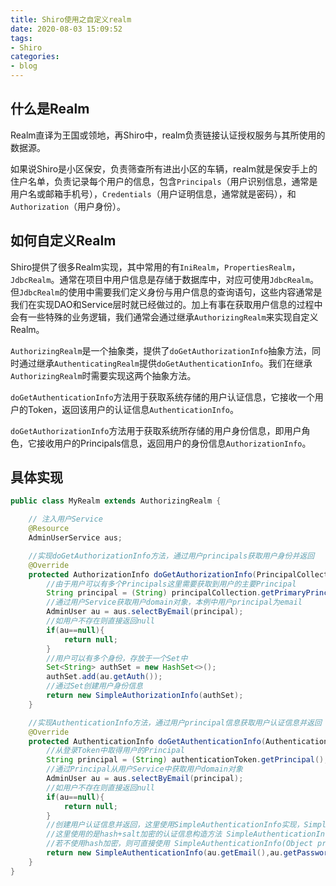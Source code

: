 ```yaml
---
title: Shiro使用之自定义realm
date: 2020-08-03 15:09:52
tags:
- Shiro
categories: 
- blog
---
```


## 什么是Realm

Realm直译为王国或领地，再Shiro中，realm负责链接认证授权服务与其所使用的数据源。

如果说Shiro是小区保安，负责筛查所有进出小区的车辆，realm就是保安手上的住户名单，负责记录每个用户的信息，包含`Principals`（用户识别信息，通常是用户名或邮箱手机号），`Credentials`（用户证明信息，通常就是密码），和`Authorization`（用户身份）。

<!--more-->
## 如何自定义Realm

Shiro提供了很多Realm实现，其中常用的有`IniRealm`，`PropertiesRealm`，`JdbcRealm`。通常在项目中用户信息是存储于数据库中，对应可使用`JdbcRealm`。但`JdbcRealm`的使用中需要我们定义身份与用户信息的查询语句，这些内容通常是我们在实现DAO和Service层时就已经做过的。加上有事在获取用户信息的过程中会有一些特殊的业务逻辑，我们通常会通过继承`AuthorizingRealm`来实现自定义Realm。

`AuthorizingRealm`是一个抽象类，提供了`doGetAuthorizationInfo`抽象方法，同时通过继承`AuthenticatingRealm`提供`doGetAuthenticationInfo`。我们在继承`AuthorizingRealm`时需要实现这两个抽象方法。

`doGetAuthenticationInfo`方法用于获取系统存储的用户认证信息，它接收一个用户的Token，返回该用户的认证信息`AuthenticationInfo`。

`doGetAuthorizationInfo`方法用于获取系统所存储的用户身份信息，即用户角色，它接收用户的Principals信息，返回用户的身份信息`AuthorizationInfo`。

## 具体实现

```java
public class MyRealm extends AuthorizingRealm {

    // 注入用户Service
    @Resource
    AdminUserService aus;

    //实现doGetAuthorizationInfo方法，通过用户principals获取用户身份并返回
    @Override
    protected AuthorizationInfo doGetAuthorizationInfo(PrincipalCollection principalCollection) {
		//由于用户可以有多个Principals这里需要获取到用户的主要Principal
        String principal = (String) principalCollection.getPrimaryPrincipal();
        //通过用户Service获取用户domain对象，本例中用户principal为email
        AdminUser au = aus.selectByEmail(principal);
        //如用户不存在则直接返回null
        if(au==null){
            return null;
        }
        //用户可以有多个身份，存放于一个Set中
        Set<String> authSet = new HashSet<>();
        authSet.add(au.getAuth());
        //通过Set创建用户身份信息
        return new SimpleAuthorizationInfo(authSet);
    }

    //实现AuthenticationInfo方法，通过用户principal信息获取用户认证信息并返回
    @Override
    protected AuthenticationInfo doGetAuthenticationInfo(AuthenticationToken authenticationToken) throws AuthenticationException {
        //从登录Token中取得用户的Principal
        String principal = (String) authenticationToken.getPrincipal();
        //通过Principal从用户Service中获取用户domain对象
        AdminUser au = aus.selectByEmail(principal);
        //如用户不存在则直接返回null
        if(au==null){
            return null;
        }
        //创建用户认证信息并返回，这里使用SimpleAuthenticationInfo实现，SimpleAuthenticationInfo提供了多种构造方式。
        //这里使用的是hash+salt加密的认证信息构造方法 SimpleAuthenticationInfo(Object principal, Object hashedCredentials, ByteSource credentialsSalt, String realmName)
        //若不使用hash加密，则可直接使用 SimpleAuthenticationInfo(Object principal, Object credentials, String realmName)
        return new SimpleAuthenticationInfo(au.getEmail(),au.getPassword(), ByteSource.Util.bytes(au.getSalt()),this.getName());
    }
}

```

